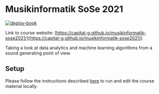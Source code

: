 # Musikinformatik SoSe 2021

[![deploy-book](https://github.com/capital-G/musikinformatik-sose2021/actions/workflows/deploy.yml/badge.svg)](https://github.com/capital-G/musikinformatik-sose2021/actions/workflows/deploy.yml)

Link to course website: [https://capital-g.github.io/musikinformatik-sose2021/](https://capital-g.github.io/musikinformatik-sose2021/)

Taking a look at data analytics and machine learning algorithms from a sound generating point of view.

## Setup

Please follow the instructions described [here](https://capital-g.github.io/musikinformatik-sose2021/docs/course-info/setup.html)
to run and edit the course material locally.
